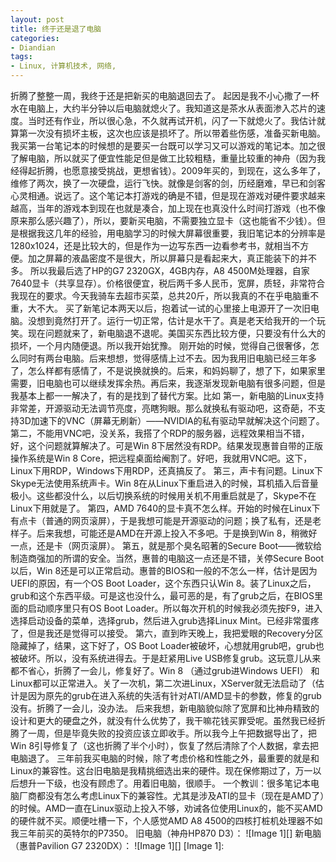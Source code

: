 ```yaml
---
layout: post
title: 终于还是退了电脑
categories:
- Diandian
tags:
- Linux, 计算机技术, 网络, 
---
```

折腾了整整一周，我终于还是把新买的电脑退回去了。 起因是我不小心撒了一杯水在电脑上，大约半分钟以后电脑就熄火了。我知道这是茶水从表面渗入芯片的速度。当时还有作业，所以很心急，不久就再试开机，闪了一下就熄火了。我估计就算第一次没有损坏主板，这次也应该是损坏了。所以带着些伤感，准备买新电脑。 我买第一台笔记本的时候想的是要买一台既可以学习又可以游戏的笔记本。加之很了解电脑，所以就买了便宜性能足但是做工比较粗糙，重量比较重的神舟（因为我经得起折腾，也愿意接受挑战，更想省钱）。2009年买的，到现在，这么多年了，维修了两次，换了一次硬盘，运行飞快。就像是剑客的剑，历经磨难，早已和剑客心灵相通。说远了。这个笔记本打游戏的确是不错，但是现在游戏对硬件要求越来越高，当年的游戏本到现在也就是凑合，加上现在也真没什么时间打游戏（也不像原来那么感兴趣了），所以，要新买电脑，不需要独立显卡（这也能省不少钱）。但是根据我这几年的经验，用电脑学习的时候大屏幕很重要，我旧笔记本的分辨率是1280x1024，还是比较大的，但是作为一边写东西一边看参考书，就相当不方便。加之屏幕的液晶密度不是很大，所以屏幕只是看起来大，真正能装下的并不多。 所以我最后选了HP的G7 2320GX，4GB内存，A8 4500M处理器，自家7640显卡（共享显存）。价格很便宜，税后两千多人民币，宽屏，质轻，非常符合我现在的要求。今天我骑车去超市买菜，总共20斤，所以我真的不在乎电脑重不重，大不大。 买了新笔记本两天以后，抱着试一试的心里接上电源开了一次旧电脑。没想到竟然打开了。运行一切正常，估计是水干了。真是老天给我开的一个玩笑。现在问题就来了，新电脑退不退呢。美国买东西比较方便，只要没有什么大的损坏，一个月内随便退。所以我开始犹豫。 刚开始的时候，觉得自己很奢侈，怎么同时有两台电脑。后来想想，觉得感情上过不去。因为我用旧电脑已经三年多了，怎么样都有感情了，不是说换就换的。后来，和妈妈聊了，想了下，如果家里需要，旧电脑也可以继续发挥余热。再后来，我逐渐发现新电脑有很多问题，但是我基本上都一一解决了，有的是找到了替代方案。比如 第一，新电脑的Linux支持非常差，开源驱动无法调节亮度，亮瞎狗眼。那么就换私有驱动吧，这奇葩，不支持3D加速下的VNC（屏幕无刷新）――NVIDIA的私有驱动早就解决这个问题了。 第二，不能用VNC吧，没关系，我搭了个RDP的服务器，远程效果相当不错，好，这个问题就算解决了。可是Win 8下居然没有RDP。结果发现惠普自带的正版操作系统是Win 8 Core，把远程桌面给阉割了。好吧，我就用VNC吧。这下，Linux下用RDP，Windows下用RDP，还真搞反了。 第三，声卡有问题。Linux下Skype无法使用系统声卡。Win 8在从Linux下重启进入的时候，耳机插入后音量极小。这些都没什么，以后切换系统的时候用关机不用重启就是了，Skype不在Linux下用就是了。 第四，AMD 7640的显卡真不怎么样。开始的时候在Linux下有点卡（普通的网页滚屏），于是我想可能是开源驱动的问题；换了私有，还是老样子。后来我想，可能还是AMD在开源上投入不多吧。于是换到Win 8，稍微好一点，还是卡（网页滚屏）。 第五，就是那个臭名昭著的Secure Boot――微软给制造商强加的所谓的安全。当然，惠普的电脑这一点还是不错，关停Secure Boot以后，Win 8还是可以正常启动。惠普的BIOS和一般的不怎么一样，估计是因为UEFI的原因，有一个OS Boot Loader，这个东西只认Win 8。装了Linux之后，grub和这个东西平级。可是这也没什么，最可恶的是，有了grub之后，在BIOS里面的启动顺序里只有OS Boot Loader。所以每次开机的时候我必须先按F9，进入选择启动设备的菜单，选择grub，然后进入grub选择Linux Mint。已经非常蛋疼了，但是我还是觉得可以接受。 第六，直到昨天晚上，我把爱眼的Recovery分区隐藏掉了，结果，这下好了，OS Boot Loader被破坏，心想就用grub吧，grub也被破坏。所以，没有系统进得去。于是赶紧用Live USB修复grub。这玩意儿从来都不省心，折腾了一会儿，修复好了。Win 8 （通过grub进Windows UEFI） 和 Linux都可以正常进入。关了一次机，第二次进Linux，XServer就无法启动了（估计是因为原先的grub在进入系统的失活有针对ATI/AMD显卡的参数，修复的grub没有。折腾了一会儿，没办法。 后来我想，新电脑貌似除了宽屏和比神舟精致的设计和更大的硬盘之外，就没有什么优势了，我干嘛花钱买罪受呢。虽然我已经折腾了一周，但是毕竟失败的投资应该立即收手。所以我今上午把数据导出了，把Win 8引导修复了（这也折腾了半个小时），恢复了然后清除了个人数据，拿去把电脑退了。 三年前我买电脑的时候，除了考虑价格和性能之外，最重要的就是和Linux的兼容性。这台旧电脑是我精挑细选出来的硬件。现在保修期过了，万一以后想升一下级，也没有顾虑了。用着旧电脑，很顺手。 一个教训：很多笔记本电脑厂商都没有怎么考虑Linux下的兼容性。尤其是涉及ATI的显卡（现在是AMD了）的时候。AMD一直在Linux驱动上投入不够，劝诫各位使用Linux的，能不买AMD的硬件就不买。顺便吐槽一下，个人感觉AMD A8 4500的四核打桩机处理器不如我三年前买的英特尔的P7350。 旧电脑（神舟HP870 D3）： !\[Image 1\]\[\] 新电脑（惠普Pavilion G7 2320DX）： !\[Image 1\]\[\] \[Image 1\]: